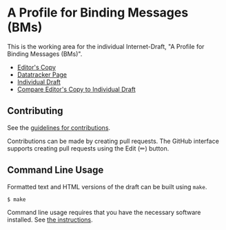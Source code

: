 # A Profile for Binding Messages (BMs)

This is the working area for the individual Internet-Draft, "A Profile for Binding Messages (BMs)".

* [Editor's Copy](https://BasilGuo.github.io/fc-binding-message/#go.draft-xu-fc-binding-message.html)
* [Datatracker Page](https://datatracker.ietf.org/doc/draft-xu-fc-binding-message)
* [Individual Draft](https://datatracker.ietf.org/doc/html/draft-xu-fc-binding-message)
* [Compare Editor's Copy to Individual Draft](https://BasilGuo.github.io/fc-binding-message/#go.draft-xu-fc-binding-message.diff)


## Contributing

See the
[guidelines for contributions](https://github.com/BasilGuo/fc-binding-message/blob/main/CONTRIBUTING.md).

Contributions can be made by creating pull requests.
The GitHub interface supports creating pull requests using the Edit (✏) button.


## Command Line Usage

Formatted text and HTML versions of the draft can be built using `make`.

```sh
$ make
```

Command line usage requires that you have the necessary software installed.  See
[the instructions](https://github.com/martinthomson/i-d-template/blob/main/doc/SETUP.md).

